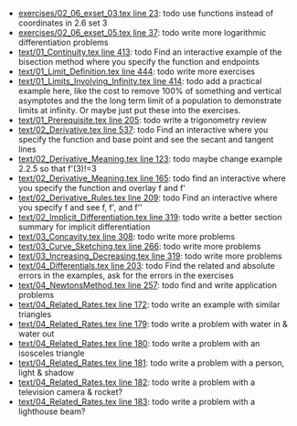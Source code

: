 * [exercises/02_06_exset_03.tex line 23](../exercises/02_06_exset_03.tex#L23): todo use functions instead of coordinates in 2.6 set 3
* [exercises/02_06_exset_05.tex line 37](../exercises/02_06_exset_05.tex#L37): todo write more logarithmic differentiation problems
* [text/01_Continuity.tex line 413](../text/01_Continuity.tex#L413): todo Find an interactive example of the bisection method where you specify the function and endpoints
* [text/01_Limit_Definition.tex line 444](../text/01_Limit_Definition.tex#L444): todo write more exercises
* [text/01_Limits_Involving_Infinity.tex line 414](../text/01_Limits_Involving_Infinity.tex#L414): todo add a practical example here, like the cost to remove 100% of something and vertical asymptotes and the the long term limit of a population to demonstrate limits at infinity.  Or maybe just put these into the exercises.
* [text/01_Prerequisite.tex line 205](../text/01_Prerequisite.tex#L205): todo write a trigonometry review
* [text/02_Derivative.tex line 537](../text/02_Derivative.tex#L537): todo Find an interactive where you specify the function and base point and see the secant and tangent lines
* [text/02_Derivative_Meaning.tex line 123](../text/02_Derivative_Meaning.tex#L123): todo maybe change example 2.2.5 so that f'(3)!=3
* [text/02_Derivative_Meaning.tex line 165](../text/02_Derivative_Meaning.tex#L165): todo find an interactive where you specify the function and overlay f and f'
* [text/02_Derivative_Rules.tex line 209](../text/02_Derivative_Rules.tex#L209): todo Find an interactive where you specify f and see f, f', and f''
* [text/02_Implicit_Differentiation.tex line 319](../text/02_Implicit_Differentiation.tex#L319): todo write a better section summary for implicit differentiation
* [text/03_Concavity.tex line 308](../text/03_Concavity.tex#L308): todo write more problems
* [text/03_Curve_Sketching.tex line 266](../text/03_Curve_Sketching.tex#L266): todo write more problems
* [text/03_Increasing_Decreasing.tex line 319](../text/03_Increasing_Decreasing.tex#L319): todo write more problems
* [text/04_Differentials.tex line 203](../text/04_Differentials.tex#L203): todo Find the related and absolute errors in the examples, ask for the errors in the exercises
* [text/04_NewtonsMethod.tex line 257](../text/04_NewtonsMethod.tex#L257): todo find and write application problems
* [text/04_Related_Rates.tex line 172](../text/04_Related_Rates.tex#L172): todo write an example with similar triangles
* [text/04_Related_Rates.tex line 179](../text/04_Related_Rates.tex#L179): todo write a problem with water in & water out
* [text/04_Related_Rates.tex line 180](../text/04_Related_Rates.tex#L180): todo write a problem with an isosceles triangle
* [text/04_Related_Rates.tex line 181](../text/04_Related_Rates.tex#L181): todo write a problem with a person, light & shadow
* [text/04_Related_Rates.tex line 182](../text/04_Related_Rates.tex#L182): todo write a problem with a television camera & rocket?
* [text/04_Related_Rates.tex line 183](../text/04_Related_Rates.tex#L183): todo write a problem with a lighthouse beam?

